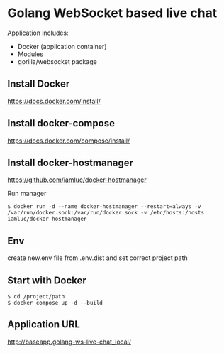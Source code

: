 # Golang WebSocket based live chat

Application includes:
- Docker (application container)
- Modules
- gorilla/websocket package


## Install Docker 

https://docs.docker.com/install/

## Install docker-compose 

https://docs.docker.com/compose/install/

## Install docker-hostmanager

https://github.com/iamluc/docker-hostmanager

Run manager

```
$ docker run -d --name docker-hostmanager --restart=always -v /var/run/docker.sock:/var/run/docker.sock -v /etc/hosts:/hosts iamluc/docker-hostmanager
```

## Env

create new.env file from .env.dist and set correct project path

## Start with Docker

```
$ cd /project/path
$ docker compose up -d --build
```

## Application URL
 
http://baseapp.golang-ws-live-chat_local/

